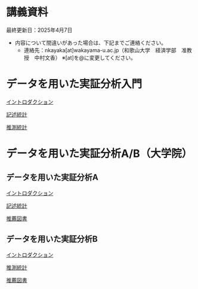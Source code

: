 # 講義資料

最終更新日：2025年4月7日

- 内容について間違いがあった場合は、下記までご連絡ください。
    - 連絡先：nkayaka[at]wakayama-u.ac.jp（和歌山大学　経済学部　准教授　中村文香）
    ※[at]を@に変更してください。

<!-- ### 変更履歴 -->

# データを用いた実証分析入門

[イントロダクション](dataintro_intro.html)

[記述統計](dataintro_descriptive.html)

[推測統計](dataintro_estimation.html)

# データを用いた実証分析A/B（大学院）

## データを用いた実証分析A

[イントロダクション](dataintro_intro.html)

[記述統計](dataintro_descriptive.html)

[推薦図書](dataintro_book.html)

## データを用いた実証分析B

[イントロダクション](dataintro_introb.html)

[推測統計](dataintro_estimation.html)

[推薦図書](dataintro_book.html)

<!-- 後期の講義
# 統計学入門A/B

## 統計学入門A

[イントロダクション](statintro/intro.md)

## 統計学入門B

# 労働経済学

[イントロダクション](labor/intro.md)

[労働供給と労働需要](labor/ds.md)

[人的資本モデル](labor/hc.md)
-->
